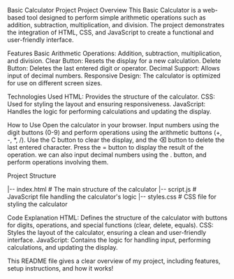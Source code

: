 Basic Calculator Project
Project Overview
This Basic Calculator is a web-based tool designed to perform simple arithmetic operations such as addition, subtraction, multiplication, and division. 
The project demonstrates the integration of HTML, CSS, and JavaScript to create a functional and user-friendly interface.

Features
Basic Arithmetic Operations: Addition, subtraction, multiplication, and division.
Clear Button: Resets the display for a new calculation.
Delete Button: Deletes the last entered digit or operator.
Decimal Support: Allows input of decimal numbers.
Responsive Design: The calculator is optimized for use on different screen sizes.

Technologies Used
HTML: Provides the structure of the calculator.
CSS: Used for styling the layout and ensuring responsiveness.
JavaScript: Handles the logic for performing calculations and updating the display.

How to Use
Open the calculator in your browser.
Input numbers using the digit buttons (0-9) and perform operations using the arithmetic buttons (+, -, *, /).
Use the C button to clear the display, and the ⌫ button to delete the last entered character.
Press the = button to display the result of the operation.
we can also input decimal numbers using the . button, and perform operations involving them.

Project Structure

|-- index.html     # The main structure of the calculator
|-- script.js      # JavaScript file handling the calculator's logic
|-- styles.css     # CSS file for styling the calculator

Code Explanation
HTML: Defines the structure of the calculator with buttons for digits, operations, and special functions (clear, delete, equals).
CSS: Styles the layout of the calculator, ensuring a clean and user-friendly interface.
JavaScript: Contains the logic for handling input, performing calculations, and updating the display.


This README file gives a clear overview of my project, including features, setup instructions, and how it works!
